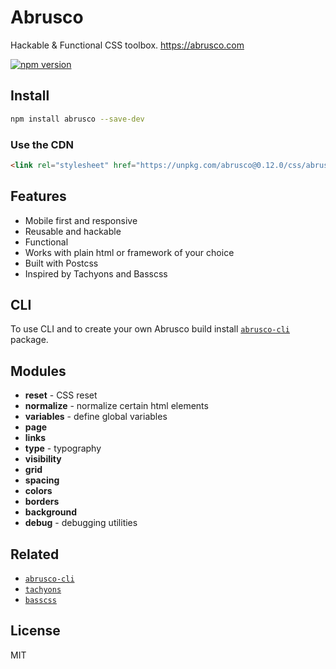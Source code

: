 # Abrusco

Hackable & Functional CSS toolbox. <https://abrusco.com>

[![npm version](https://badge.fury.io/js/abrusco.svg)](https://badge.fury.io/js/abrusco)

## Install

```sh
npm install abrusco --save-dev
```

### Use the CDN

```html
<link rel="stylesheet" href="https://unpkg.com/abrusco@0.12.0/css/abrusco.min.css">
```

## Features

* Mobile first and responsive
* Reusable and hackable
* Functional
* Works with plain html or framework of your choice
* Built with Postcss
* Inspired by Tachyons and Basscss

## CLI

To use CLI and to create your own Abrusco build install [`abrusco-cli`](https://github.com/lemmon/abrusco-cli) package.

## Modules

* **reset** - CSS reset
* **normalize** - normalize certain html elements
* **variables** - define global variables
* **page**
* **links**
* **type** - typography
* **visibility**
* **grid**
* **spacing**
* **colors**
* **borders**
* **background**
* **debug** - debugging utilities

## Related

- [`abrusco-cli`](https://github.com/lemmon/abrusco-cli)
- [`tachyons`](https://github.com/tachyons-css/tachyons)
- [`basscss`](https://github.com/basscss/basscss)

## License

MIT

